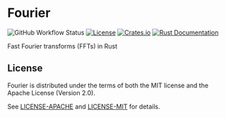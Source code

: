 Fourier
=======
![GitHub Workflow Status](https://img.shields.io/github/workflow/status/calebzulawski/fourier/ci)
[![License](https://img.shields.io/crates/l/fourier)](https://crates.io/crates/fourier)
[![Crates.io](https://img.shields.io/crates/v/fourier)](https://crates.io/crates/fourier)
[![Rust Documentation](https://img.shields.io/badge/api-rustdoc-blue.svg)](https://docs.rs/fourier/0.1.0/fourier/)

Fast Fourier transforms (FFTs) in Rust

## License
Fourier is distributed under the terms of both the MIT license and the Apache License (Version 2.0).

See [LICENSE-APACHE](LICENSE-APACHE) and [LICENSE-MIT](LICENSE-MIT) for details.
